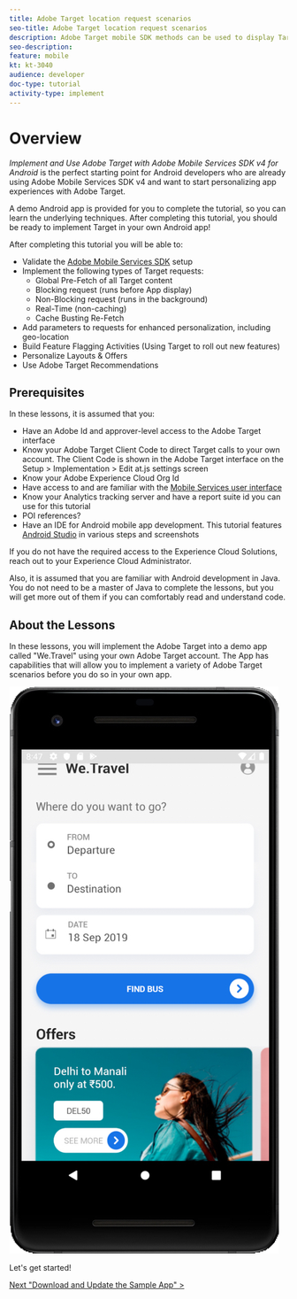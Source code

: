 ```yaml
---
title: Adobe Target location request scenarios
seo-title: Adobe Target location request scenarios
description: Adobe Target mobile SDK methods can be used to display Target locations in several scenarios.
seo-description:
feature: mobile
kt: kt-3040
audience: developer
doc-type: tutorial
activity-type: implement
---
```


# Overview

_Implement and Use Adobe Target with Adobe Mobile Services SDK v4 for Android_ is the perfect starting point for Android developers who are already using Adobe Mobile Services SDK v4 and want to start personalizing app experiences with Adobe Target.

A demo Android app is provided for you to complete the tutorial, so you can learn the underlying techniques. After completing this tutorial, you should be ready to implement Target in your own Android app!

After completing this tutorial you will be able to:

* Validate the [Adobe Mobile Services SDK](https://docs.adobe.com/content/help/en/mobile-services/android/getting-started-android/requirements.html) setup
* Implement the following types of Target requests:
  * Global Pre-Fetch of all Target content
  * Blocking request (runs before App display)
  * Non-Blocking request (runs in the background)
  * Real-Time (non-caching)
  * Cache Busting Re-Fetch
* Add parameters to requests for enhanced personalization, including geo-location
* Build Feature Flagging Activities (Using Target to roll out new features)
* Personalize Layouts & Offers
* Use Adobe Target Recommendations

## Prerequisites

In these lessons, it is assumed that you:

* Have an Adobe Id and approver-level access to the Adobe Target interface
* Know your Adobe Target Client Code to direct Target calls to your own account. The Client Code is shown in the Adobe Target interface on the   Setup > Implementation > Edit at.js settings screen
* Know your Adobe Experience Cloud Org Id
* Have access to and are familiar with the [Mobile Services user interface](https://mobilemarketing.adobe.com)
* Know your Analytics tracking server and have a report suite id you can use for this tutorial
* POI references?
* Have an IDE for Android mobile app development. This tutorial features [Android Studio](https://developer.android.com/studio/install) in various steps and screenshots

If you do not have the required access to the Experience Cloud Solutions, reach out to your Experience Cloud Administrator.

<!-- Assume access to the Mobile Services UI? -->

Also, it is assumed that you are familiar with Android development in Java. You do not need to be a master of Java to complete the lessons, but you will get more out of them if you can comfortably read and understand code.

## About the Lessons

In these lessons, you will implement the Adobe Target into a demo app called "We.Travel" using your own Adobe Target account. The App has capabilities that will allow you to implement a variety of Adobe Target scenarios before you do so in your own app.

![We.Travel app](assets/weTravel.png)

Let's get started!

[Next "Download and Update the Sample App" >](download-and-update-the-sample-app.md)
